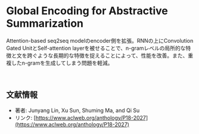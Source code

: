 # Global Encoding for Abstractive Summarization

Attention-based seq2seq modelのencoder側を拡張。RNNの上にConvolution Gated UnitとSelf-attention layerを被せることで、n-gramレベルの局所的な特徴と文を跨ぐような長期的な特徴を捉えることによって、性能を改善。また、重複したn-gramを生成してしまう問題を軽減。

<br>



## 文献情報

- 著者: Junyang Lin, Xu Sun, Shuming Ma, and Qi Su
- リンク: [https://www.aclweb.org/anthology/P18-2027](https://www.aclweb.org/anthology/P18-2027)